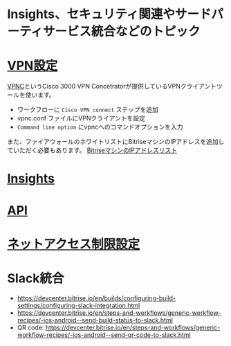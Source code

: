# Insights、セキュリティ関連やサードパーティサービス統合などのトピック

# [VPN設定](https://devcenter.bitrise.io/en/builds/connecting-to-a-vpn-during-a-build.html#using-cisco-vpn)
[VPNC](https://linux.die.net/man/8/vpnc)というCisco 3000 VPN Concetratorが提供しているVPNクライアントツールを使います。


- ワークフローに `Cisco VPN connect` ステップを追加
- vpnc.conf ファイルにVPNクライアントを設定
- `Command line option` にvpncへのコマンドオプションを入力


また、ファイアウォールのホワイトリストにBitriseマシンのIPアドレスを追加していただく必要もあります。
[BitriseマシンのIPアドレスリスト](https://devcenter.bitrise.io/en/infrastructure/build-machines/configuring-your-network-to-access-our-build-machines.html#ip-addresses-for-the-bitrise-build-machines)


# [Insights](https://devcenter.bitrise.io/en/insights.html)

# [API](https://devcenter.bitrise.io/en/api.html)


# [ネットアクセス制限設定](https://devcenter.bitrise.io/en/infrastructure/build-machines/configuring-your-network-to-access-our-build-machines.html)

# Slack統合
- https://devcenter.bitrise.io/en/builds/configuring-build-settings/configuring-slack-integration.html
- https://devcenter.bitrise.io/en/steps-and-workflows/generic-workflow-recipes/-ios-android--send-build-status-to-slack.html
- QR code: https://devcenter.bitrise.io/en/steps-and-workflows/generic-workflow-recipes/-ios-android--send-qr-code-to-slack.html

